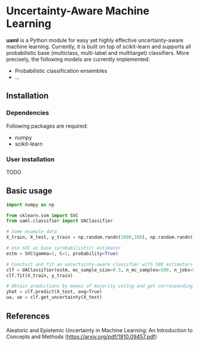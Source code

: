 # Uncertainty-Aware Machine Learning

**uaml** is a Python module for easy yet highly effective uncertainty-aware machine learning. Currently, it is built on top of scikit-learn and supports all probabilistic base (multiclass, multi-label and multitarget) classifiers. More precisely, the following models are currently implemented:

* Probabilistic classification ensembles
* ...

## Installation 

### Dependencies 

Following packages are required:

* numpy 
* scikit-learn

### User installation

TODO

## Basic usage

```python
import numpy as np

from sklearn.svm import SVC
from uaml.classifier import UAClassifier

# Some example data
X_train, X_test, y_train = np.random.randn(1000,100), np.random.randn(100,100), np.random.randint(0,5,1000)

# Use SVC as base (probabilistic) estimator
estm = SVC(gamma=2, C=1, probability=True) 

# Constuct and fit an uncertainty-aware classifier with 500 estimators and parellilize over 5 cores 
clf = UAClassifier(estm, mc_sample_size=0.5, n_mc_samples=500, n_jobs=5)
clf.fit(X_train, y_train)

# Obtain predictions by means of majority voting and get corresponding uncertainties
yhat = clf.predict(X_test, avg=True)
ua, ue = clf.get_uncertainty(X_test)
```

## References

Aleatoric and Epistemic Uncertainty in
Machine Learning: An Introduction
to Concepts and Methods (https://arxiv.org/pdf/1910.09457.pdf)
